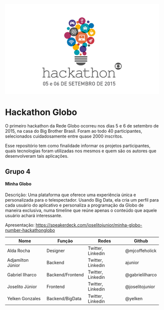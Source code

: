 ![Hackathon Globo](assets/logo.jpg)

# Hackathon Globo
O primeiro hackathon da Rede Globo ocorreu nos dias 5 e 6 de setembro de 2015, na casa do Big Brother Brasil. Foram ao todo 40 participantes, selecionados cuidadosamente entre quase 2000 inscritos.

Esse repositório tem como finalidade informar os projetos participantes, quais tecnologias foram utilizadas nos mesmos e quem são os autores que desenvolveram tais aplicações.

## Grupo 4
#### Minha Globo
Descrição: Uma plataforma que oferece uma experiência única e personalizada para o telespectador. Usando Big Data, ela cria um perfil para cada usuário do aplicativo e personaliza a programação da Globo de maneira exclusiva, numa timeline que reúne apenas o conteúdo que aquele usuário achará interessante.

Apresentação: https://speakerdeck.com/joselitojunior/minha-globo-number-hackathonglobo

| Nome | Função | Redes | Github |
| ------------- | ------------- | ------------- | ------------- | 
|  Alda Rocha  | Designer  | Twitter, Linkedin | @mjcoffeholick |
|  Adjamilton Júnior  | Backend  | Twitter, Linkedin | ajunior |
|  Gabriel Ilharco  | Backend/Frontend  | Twitter, Linkedin | @gabrielilharco |
|  Joselito Júnior | Frontend  | Twitter, Linkedin | @joselitojunior |
|  Yelken Gonzales | Backend/BigData  | Twitter, Linkedin | @yelken |